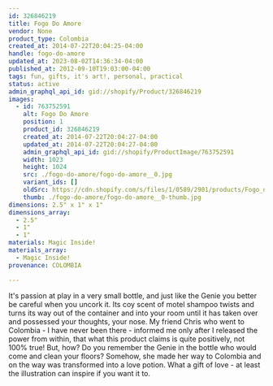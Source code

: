 ```yaml
---
id: 326846219
title: Fogo Do Amore
vendor: None
product_type: Colombia
created_at: 2014-07-22T20:04:25-04:00
handle: fogo-do-amore
updated_at: 2023-08-02T14:36:34-04:00
published_at: 2012-09-10T19:03:00-04:00
tags: fun, gifts, it's art!, personal, practical
status: active
admin_graphql_api_id: gid://shopify/Product/326846219
images:
  - id: 763752591
    alt: Fogo Do Amore
    position: 1
    product_id: 326846219
    created_at: 2014-07-22T20:04:27-04:00
    updated_at: 2014-07-22T20:04:27-04:00
    admin_graphql_api_id: gid://shopify/ProductImage/763752591
    width: 1023
    height: 1024
    src: ./fogo-do-amore/fogo-do-amore__0.jpg
    variant_ids: []
    oldSrc: https://cdn.shopify.com/s/files/1/0589/2901/products/Fogo_do_Amore-1887905068-O.jpeg?v=1406073867
    thumb: ./fogo-do-amore/fogo-do-amore__0-thumb.jpg
dimensions: 2.5" x 1" x 1"
dimensions_array:
  - 2.5"
  - 1"
  - 1"
materials: Magic Inside!
materials_array:
  - Magic Inside!
provenance: COLOMBIA

---
```


It's passion at play in a very small bottle, and just like the Genie you better be careful when you uncork it. Its coy scent of motel shampoo twists and turns its way out of the container and into your room until it has taken over and possessed your thoughts, your nose. My friend Chris who went to Colombia - I have never been there - informed me only after I released the power from within, that what this product claims is quite positively, not 100% true! But, how? Do you remember the Genie in the bottle who would come and clean your floors? Somehow, she made her way to Colombia and on the way was transformed into a love potion. What a gift of love - at least the illustration can inspire if you want it to.